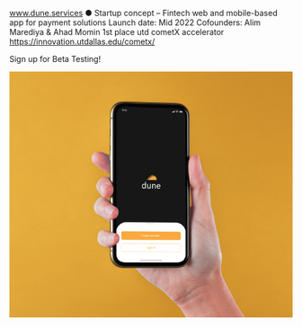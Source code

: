 www.dune.services
● Startup concept – Fintech web and mobile-based app for payment solutions
Launch date: Mid 2022
Cofounders: Alim Marediya & Ahad Momin
1st place utd cometX accelerator
https://innovation.utdallas.edu/cometx/

Sign up for Beta Testing!

![](Holding-Hand-Smart-Phone.png)

